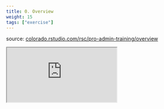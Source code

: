 ```yaml
---
title: 0. Overview
weight: 15
tags: ["exercise"]
---
```


source: <a href="https://colorado.rstudio.com/rsc/pro-admin-training/overview" target="_blank">colorado.rstudio.com/rsc/pro-admin-training/overview</a>

<script src="/js/iframeResizer.min.js" type="text/javascript"></script>

<div class="responsive-container-learnr">

  <div class="animated-r-wrapper">
    <div class="animated-r-vertical">
      <div class="animated-r-circle"></div>
    </div>
    <div class="animated-r-diagonal"></div>
  </div>

  <iframe id="rmd_iframe"
    src="https://colorado.rstudio.com/rsc/pro-admin-training/overview" 
    gesture="media"  allowfullscreen
    scrolling="yes">
  </iframe>
</div>

<script>
  iFrameResize({ checkOrigin: 'https://colorado.rstudio.com/rsc/' , log: true }, '#rmd_iframe')
</script>



